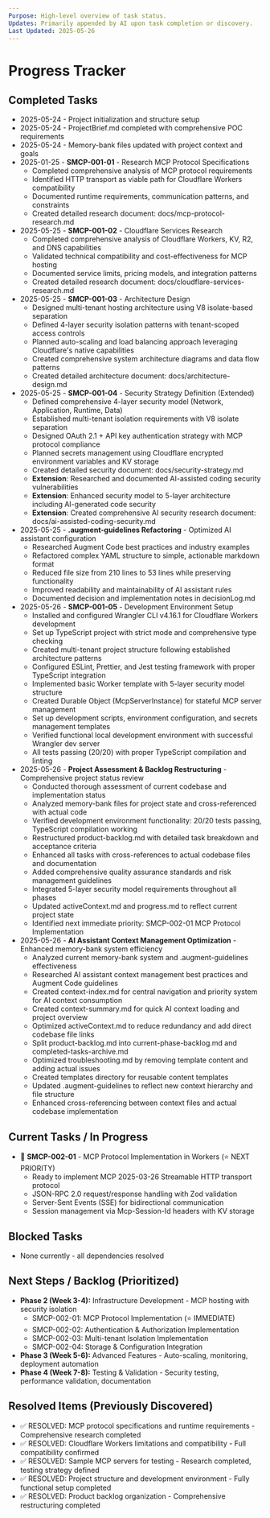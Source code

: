 ```yaml
---
Purpose: High-level overview of task status.
Updates: Primarily appended by AI upon task completion or discovery.
Last Updated: 2025-05-26
---
```


# Progress Tracker

## Completed Tasks
* 2025-05-24 - Project initialization and structure setup
* 2025-05-24 - ProjectBrief.md completed with comprehensive POC requirements
* 2025-05-24 - Memory-bank files updated with project context and goals
* 2025-01-25 - **SMCP-001-01** - Research MCP Protocol Specifications
  - Completed comprehensive analysis of MCP protocol requirements
  - Identified HTTP transport as viable path for Cloudflare Workers compatibility
  - Documented runtime requirements, communication patterns, and constraints
  - Created detailed research document: docs/mcp-protocol-research.md
* 2025-05-25 - **SMCP-001-02** - Cloudflare Services Research
  - Completed comprehensive analysis of Cloudflare Workers, KV, R2, and DNS capabilities
  - Validated technical compatibility and cost-effectiveness for MCP hosting
  - Documented service limits, pricing models, and integration patterns
  - Created detailed research document: docs/cloudflare-services-research.md
* 2025-05-25 - **SMCP-001-03** - Architecture Design
  - Designed multi-tenant hosting architecture using V8 isolate-based separation
  - Defined 4-layer security isolation patterns with tenant-scoped access controls
  - Planned auto-scaling and load balancing approach leveraging Cloudflare's native capabilities
  - Created comprehensive system architecture diagrams and data flow patterns
  - Created detailed architecture document: docs/architecture-design.md
* 2025-05-25 - **SMCP-001-04** - Security Strategy Definition (Extended)
  - Defined comprehensive 4-layer security model (Network, Application, Runtime, Data)
  - Established multi-tenant isolation requirements with V8 isolate separation
  - Designed OAuth 2.1 + API key authentication strategy with MCP protocol compliance
  - Planned secrets management using Cloudflare encrypted environment variables and KV storage
  - Created detailed security document: docs/security-strategy.md
  - **Extension**: Researched and documented AI-assisted coding security vulnerabilities
  - **Extension**: Enhanced security model to 5-layer architecture including AI-generated code security
  - **Extension**: Created comprehensive AI security research document: docs/ai-assisted-coding-security.md
* 2025-05-25 - **.augment-guidelines Refactoring** - Optimized AI assistant configuration
  - Researched Augment Code best practices and industry examples
  - Refactored complex YAML structure to simple, actionable markdown format
  - Reduced file size from 210 lines to 53 lines while preserving functionality
  - Improved readability and maintainability of AI assistant rules
  - Documented decision and implementation notes in decisionLog.md
* 2025-05-26 - **SMCP-001-05** - Development Environment Setup
  - Installed and configured Wrangler CLI v4.16.1 for Cloudflare Workers development
  - Set up TypeScript project with strict mode and comprehensive type checking
  - Created multi-tenant project structure following established architecture patterns
  - Configured ESLint, Prettier, and Jest testing framework with proper TypeScript integration
  - Implemented basic Worker template with 5-layer security model structure
  - Created Durable Object (McpServerInstance) for stateful MCP server management
  - Set up development scripts, environment configuration, and secrets management templates
  - Verified functional local development environment with successful Wrangler dev server
  - All tests passing (20/20) with proper TypeScript compilation and linting
* 2025-05-26 - **Project Assessment & Backlog Restructuring** - Comprehensive project status review
  - Conducted thorough assessment of current codebase and implementation status
  - Analyzed memory-bank files for project state and cross-referenced with actual code
  - Verified development environment functionality: 20/20 tests passing, TypeScript compilation working
  - Restructured product-backlog.md with detailed task breakdown and acceptance criteria
  - Enhanced all tasks with cross-references to actual codebase files and documentation
  - Added comprehensive quality assurance standards and risk management guidelines
  - Integrated 5-layer security model requirements throughout all phases
  - Updated activeContext.md and progress.md to reflect current project state
  - Identified next immediate priority: SMCP-002-01 MCP Protocol Implementation
* 2025-05-26 - **AI Assistant Context Management Optimization** - Enhanced memory-bank system efficiency
  - Analyzed current memory-bank system and .augment-guidelines effectiveness
  - Researched AI assistant context management best practices and Augment Code guidelines
  - Created context-index.md for central navigation and priority system for AI context consumption
  - Created context-summary.md for quick AI context loading and project overview
  - Optimized activeContext.md to reduce redundancy and add direct codebase file links
  - Split product-backlog.md into current-phase-backlog.md and completed-tasks-archive.md
  - Optimized troubleshooting.md by removing template content and adding actual issues
  - Created templates directory for reusable content templates
  - Updated .augment-guidelines to reflect new context hierarchy and file structure
  - Enhanced cross-referencing between context files and actual codebase implementation

## Current Tasks / In Progress
* 🔄 **SMCP-002-01** - MCP Protocol Implementation in Workers (⭐ NEXT PRIORITY)
  - Ready to implement MCP 2025-03-26 Streamable HTTP transport protocol
  - JSON-RPC 2.0 request/response handling with Zod validation
  - Server-Sent Events (SSE) for bidirectional communication
  - Session management via Mcp-Session-Id headers with KV storage

## Blocked Tasks
* None currently - all dependencies resolved

## Next Steps / Backlog (Prioritized)
* **Phase 2 (Week 3-4):** Infrastructure Development - MCP hosting with security isolation
  - SMCP-002-01: MCP Protocol Implementation (⭐ IMMEDIATE)
  - SMCP-002-02: Authentication & Authorization Implementation
  - SMCP-002-03: Multi-tenant Isolation Implementation
  - SMCP-002-04: Storage & Configuration Integration
* **Phase 3 (Week 5-6):** Advanced Features - Auto-scaling, monitoring, deployment automation
* **Phase 4 (Week 7-8):** Testing & Validation - Security testing, performance validation, documentation

## Resolved Items (Previously Discovered)
* ✅ RESOLVED: MCP protocol specifications and runtime requirements - Comprehensive research completed
* ✅ RESOLVED: Cloudflare Workers limitations and compatibility - Full compatibility confirmed
* ✅ RESOLVED: Sample MCP servers for testing - Research completed, testing strategy defined
* ✅ RESOLVED: Project structure and development environment - Fully functional setup completed
* ✅ RESOLVED: Product backlog organization - Comprehensive restructuring completed
